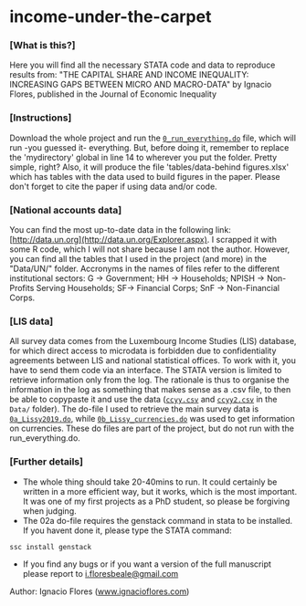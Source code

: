 # income-under-the-carpet

### [What is this?]
Here you will find all the necessary STATA code and data to reproduce results from: 
"THE CAPITAL SHARE AND INCOME INEQUALITY: INCREASING GAPS BETWEEN MICRO AND MACRO-DATA" 
by Ignacio Flores, published in the Journal of Economic Inequality

### [Instructions] 
Download the whole project and run the [`0_run_everything.do`](code/0_run_everything.do) 
file, which will run -you guessed it- everything. But, before doing it, remember to 
replace the 'mydirectory' global in line 14 to wherever you put the folder. Pretty simple,
right? Also, it will produce the file 'tables/data-behind figures.xlsx' which has tables 
with the data used to build figures in the paper. Please don't forget to cite the paper 
if using data and/or code.

### [National accounts data]
You can find the most up-to-date data in the following link: [http://data.un.org](http://data.un.org/Explorer.aspx). 
I scrapped it with some R code, which I will not share because I am not the author. 
However, you can find all the tables that I used in the project (and more) in the 
"Data/UN/" folder. Accronyms in the names of files refer to the different 
institutional sectors: G -> Government; HH -> Households; NPISH -> Non-Profits 
Serving Households; SF-> Financial Corps; SnF -> Non-Financial Corps. 

### [LIS data] 
All survey data comes from the Luxembourg Income Studies (LIS) database, for which 
direct access to microdata is forbidden due to confidentiality agreements between 
LIS and national statistical offices. To work with it, you have to send them code 
via an interface. The STATA version is limited to retrieve information only from 
the log. The rationale is thus to organise the information in the log as something 
that makes sense as a .csv file, to then be able to copypaste it and use the data 
([`ccyy.csv`](Data/ccyy.csv) and [`ccyy2.csv`](Data/ccyy2.csv) in the `Data/` folder). 
The do-file I used to retrieve the main survey data is [`0a_Lissy2019.do`](code/0a_Lissy2019.do), 
while [`0b_Lissy_currencies.do`](code/0b_Lissy_currencies.do) was used to get 
information on currencies. These do files are part of the project, but do not run 
with the run_everything.do. 
  
 ### [Further details]
- The whole thing should take 20-40mins to run. It could certainly be written in
a more efficient way, but it works, which is the most important. It was one of
my first projects as a PhD student, so please be forgiving when judging. 
- The 02a do-file requires the genstack command in stata to be installed. If you
 havent done it, please type the STATA command:
```
ssc install genstack 
```
- If you find any bugs or if you want a version of the full manuscript please 
report to i.floresbeale@gmail.com
  
Author: Ignacio Flores (www.ignacioflores.com)


